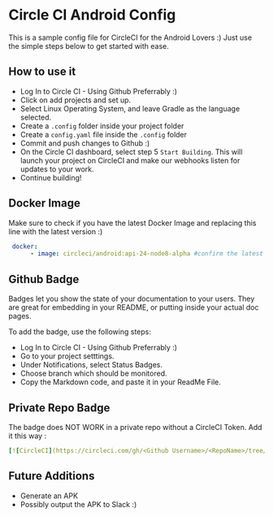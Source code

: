 # Circle CI Android Config
This is a sample config file for CircleCI for the Android Lovers :) Just use the simple steps below to get started with ease.

## How to use it
* Log In to Circle CI - Using Github Preferrably :)
* Click on add projects and set up.
* Select Linux Operating System, and leave Gradle as the language selected.
* Create a `.config` folder inside your project folder
* Create a `config.yaml` file inside the `.config` folder
* Commit and push changes to Github :)
* On the Circle CI dashboard, select step 5 `Start Building`. This will launch your project on CircleCI and make our webhooks listen for updates to your work.
* Continue building!

## Docker Image
Make sure to check if you have the latest Docker Image and replacing this line with the latest version :)

```yml
 docker:
      - image: circleci/android:api-24-node8-alpha #confirm the latest docker image :)
```

## Github Badge
Badges let you show the state of your documentation to your users. They are great for embedding in your README, or putting inside your actual doc pages.

To add the badge, use the following steps:
* Log In to Circle CI - Using Github Preferrably :)
* Go to your project setttings.
* Under Notifications, select Status Badges. 
* Choose branch which should be monitored.
* Copy the Markdown code, and paste it in your ReadMe File.

## Private Repo Badge
The badge does NOT WORK in a private repo without a CircleCI Token. Add it this way :
```yml
[![CircleCI](https://circleci.com/gh/<Github Username>/<RepoName>/tree/master.svg?style=shield&circle-token=<Token Here>)](https://circleci.com/gh/<Github Username>/<RepoName>/tree/master)
```

## Future Additions
* Generate an APK
* Possibly output the APK to Slack :)



